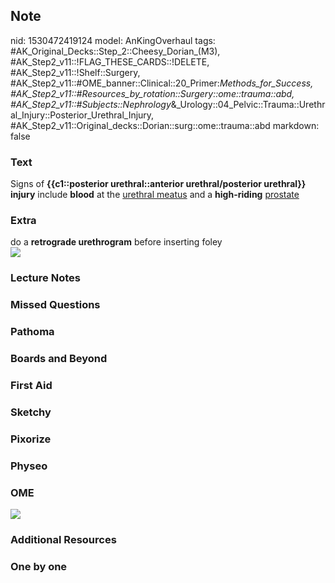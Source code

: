 ## Note
nid: 1530472419124
model: AnKingOverhaul
tags: #AK_Original_Decks::Step_2::Cheesy_Dorian_(M3), #AK_Step2_v11::!FLAG_THESE_CARDS::!DELETE, #AK_Step2_v11::!Shelf::Surgery, #AK_Step2_v11::#OME_banner::Clinical::20_Primer:_Methods_for_Success, #AK_Step2_v11::#Resources_by_rotation::Surgery::ome::trauma::abd, #AK_Step2_v11::#Subjects::Nephrology_&_Urology::04_Pelvic::Trauma::Urethral_Injury::Posterior_Urethral_Injury, #AK_Step2_v11::Original_decks::Dorian::surg::ome::trauma::abd
markdown: false

### Text
Signs of <b>{{c1::posterior urethral::anterior urethral/posterior
urethral}} injury</b> include <b>blood</b> at the <u>urethral
meatus</u> and a <b>high-riding</b> <u>prostate</u>

### Extra
<div>
  do a <b>retrograde urethrogram</b> before inserting foley
</div><img src=
"Screen%20Shot%202018-05-06%20at%207.49.30%20PM.png">

### Lecture Notes


### Missed Questions


### Pathoma


### Boards and Beyond


### First Aid


### Sketchy


### Pixorize


### Physeo


### OME
<div class="ome-widget">
  <a href="https://onlinemeded.org/spa/surgery?ref=anki"><img src=
  "_OME_AnkiFlashcards_Topic_2.png"></a>
</div>

### Additional Resources


### One by one

